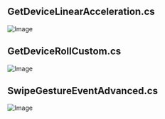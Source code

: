 ## GetDeviceLinearAcceleration.cs
![Image](../Screenshots/Actions/GetDeviceLinearAcceleration_Info.png)

## GetDeviceRollCustom.cs
![Image](../Screenshots/Actions/GetDeviceRollCustom_Info.png)

## SwipeGestureEventAdvanced.cs
![Image](../Screenshots/Actions/SwipeGestureEventAdvanced_Info.jpg)